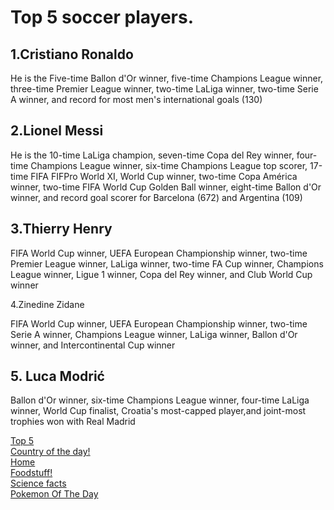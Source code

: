 <!DOCTYPE html>
<head>
   <!--This is the link connecting to the stylesheest-->
  <link rel="stylesheet" href="style.css">
   
</head> 
<body>
<h1> Top 5 soccer players. </h1>

<h2> 1.Cristiano Ronaldo</h2>

<p> He is the Five-time Ballon d'Or winner, five-time Champions League winner, three-time Premier League winner, two-time LaLiga winner, two-time Serie A winner, and record for most men's international goals (130)</p>

<h2> 2.Lionel Messi</h2>

<p> He is the 10-time LaLiga champion, seven-time Copa del Rey winner, four-time Champions League winner, six-time Champions League top scorer, 17-time FIFA FIFPro World XI, World Cup winner, two-time Copa América winner, two-time FIFA World Cup Golden Ball winner, eight-time Ballon d'Or winner, and record goal scorer for Barcelona (672) and Argentina (109)</p>

<h2> 3.Thierry Henry</h2>

<p> FIFA World Cup winner, UEFA European Championship winner, two-time Premier League winner, LaLiga winner, two-time FA Cup winner, Champions League winner, Ligue 1 winner, Copa del Rey winner, and Club World Cup winner</p

                                                                                                                          
 <h2> 4.Zinedine Zidane </h2>                                                                                                                         
<p> FIFA World Cup winner, UEFA European Championship winner, two-time Serie A winner, Champions League winner, LaLiga winner, Ballon d'Or winner, and Intercontinental Cup winner</p>  

<h2> 5. Luca Modrić</h2>

<p>Ballon d'Or winner, six-time Champions League winner, four-time LaLiga winner, World Cup finalist, Croatia's most-capped player,and joint-most trophies won with Real Madrid</p>
  <a class="link" href="topfiveoftheday.md">Top 5</a>
 <br>
  <a class="link" href="country.md">Country of the day!</a>
 <br>
  <a  class="link" href="index.md">Home</a>
 <br>
  <a  class="link" href="5 popular foods in America.md">Foodstuff!</a>
  <br>
  <a  class="link" href="science.md">Science facts</a>
  <br>
<a  class="link" href="Pokemon of the day.md">Pokemon Of The Day</a> 
 <br>
</body>
                                                                                                                                                                                                                               
